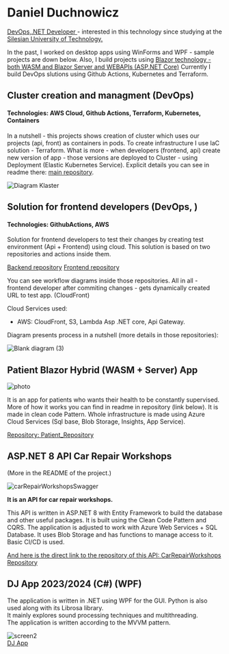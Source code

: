 <h1>Daniel Duchnowicz</h1> 
<p><u> DevOps,.NET Developer </u> - interested in this technology since studying at the <u>Silesian University of Technology.</u></p>

In the past, I worked on desktop apps using WinForms and WPF - sample projects are down below.
Also, I build projects using <u>Blazor technology - both WASM and Blazor Server and WEBAPIs (ASP.NET Core)</u>
Currently I build DevOps slutions using Github Actions, Kubernetes and Terraform.

<h2> Cluster creation and managment (DevOps) </h2>
<h4> Technologies: AWS Cloud, Github Actions, Terraform, Kubernetes, Containers </h4>

In a nutshell - this projects shows creation of cluster which uses our projects (api, front) as containers in pods. To create infrastructure I use IaC solution - Terraform. What is more - when developers (frontend, api) create new version of app - those versions are deployed to Cluster - using Deployment (Elastic Kubernetes Service). Explicit details you can see in readme there: [main repository](https://github.com/danielduch212/MainClusterProject).

![Diagram Klaster](https://github.com/user-attachments/assets/082b1437-0df5-4d4c-a367-91e9035a55a4)


<h2>Solution for frontend developers (DevOps, )</h3>
<h4>Technologies: GithubActions, AWS</h4>
Solution for frontend developers to test their changes by creating test environment (Api + Frontend) using cloud. This solution is based on two repositories and actions inside them.

[Backend repository](https://github.com/danielduch212/FrontendSolutionLogic1)
[Frontend repository](https://github.com/danielduch212/FrontendSolutionFront1)

You can see workflow diagrams inside those repositories. All in all - frontend developer after commiting changes - gets dynamically created URL to test app. (CloudFront)

Cloud Services used: 
  - AWS: CloudFront, S3, Lambda Asp .NET core, Api Gateway.

Diagram presents process in a nutshell (more details in those repositories):

![Blank diagram (3)](https://github.com/user-attachments/assets/ad1b3f08-acbc-446a-8879-a79c4502217d)



<h2>Patient Blazor Hybrid (WASM + Server) App</h2>

![photo](https://github.com/user-attachments/assets/abf23f67-e4bc-4dea-9c3d-dabc1d010788)

It is an app for patients who wants their health to be constantly supervised. More of how it works you can find in readme in repository (link below). It is made in clean code Pattern. Whole infrastructure is made using Azure Cloud Services (Sql base, Blob Storage, Insights, App Service).

<u>Repository: </u>
[Patient_Repository](https://github.com/danielduch212/Patient)


<h2>ASP.NET 8 API Car Repair Workshops</h2>
(More in the README of the project.)

![carRepairWorkshopsSwagger](https://github.com/user-attachments/assets/931bb093-8bd9-419b-98fb-c2020a8eb01d)

**It is an API for car repair workshops.**  

This API is written in ASP.NET 8 with Entity Framework to build the database and other useful packages. It is built using the Clean Code Pattern and CQRS. The application is adjusted to work with Azure Web Services + SQL Database. It uses Blob Storage and has functions to manage access to it. Basic CI/CD is used.


<u>And here is the direct link to the repository of this API: </u>
[CarRepairWorkshops Repository](https://github.com/danielduch212/CarRepairWorkshops)

<h2>DJ App 2023/2024 (C#) (WPF)</h2>
  
  The application is written in .NET using WPF for the GUI. Python is also used along with its Librosa library.  
  It mainly explores sound processing techniques and multithreading.  
  The application is written according to the MVVM pattern.
  
  ![screen2](https://github.com/danielduch212/danielduch212/assets/72360092/99f4fc95-b9b1-417a-9494-f748649bc349)  
  [DJ App](https://github.com/danielduch212/DjProgram)



